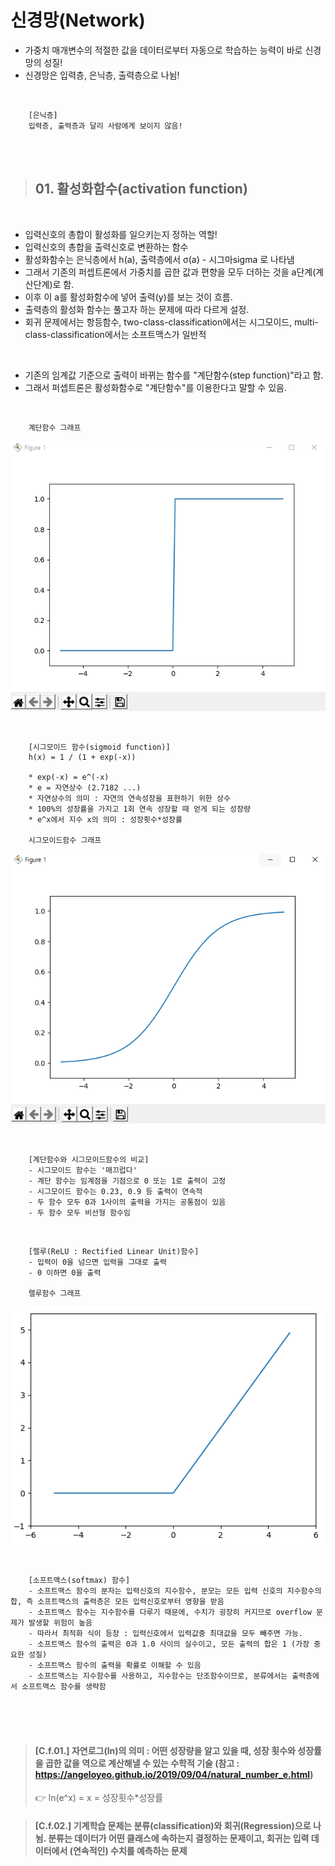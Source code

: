 # 신경망(Network)

- 가중치 매개변수의 적절한 값을 데이터로부터 자동으로 학습하는 능력이 바로 신경망의 성질!
- 신경망은 입력층, 은닉층, 출력층으로 나뉨!

<br>

        [은닉층]
        입력층, 출력층과 달리 사람에게 보이지 않음!

<br>
<br>

> ## 01. 활성화함수(activation function)

<br>

- 입력신호의 총합이 활성화를 일으키는지 정하는 역할!
- 입력신호의 총합을 출력신호로 변환하는 함수
- 활성화함수는 은닉층에서 h(a), 출력층에서 σ(a) - 시그마sigma 로 나타냄
- 그래서 기존의 퍼셉트론에서 가중치를 곱한 값과 편향을 모두 더하는 것을 a단계(계산단계)로 함.
- 이후 이 a를 활성화함수에 넣어 출력(y)를 보는 것이 흐름.
- 출력층의 활성화 함수는 풀고자 하는 문제에 따라 다르게 설정.
- 회귀 문제에서는 항등함수, two-class-classification에서는 시그모이드, multi-class-classification에서는 소프트맥스가 일반적

<br>

- 기존의 임계값 기준으로 출력이 바뀌는 함수를 "계단함수(step function)"라고 함.
- 그래서 퍼셉트론은 활성화함수로 "계단함수"를 이용한다고 말할 수 있음.

<br>

        계단함수 그래프

![](./image/01.PNG)

<br>

        [시그모이드 함수(sigmoid function)]
        h(x) = 1 / (1 + exp(-x))

        * exp(-x) = e^(-x)
        * e = 자연상수 (2.7182 ...)
        * 자연상수의 의미 : 자연의 연속성장을 표현하기 위한 상수
        * 100%의 성장률을 가지고 1회 연속 성장할 때 얻게 되는 성장량
        * e^x에서 지수 x의 의미 : 성장횟수*성장률

        시그모이드함수 그래프

![ ](./image/02.PNG)

<br>

        [계단함수와 시그모이드함수의 비교]
        - 시그모이드 함수는 '매끄럽다'
        - 계단 함수는 임계점을 기점으로 0 또는 1로 출력이 고정
        - 시그모이드 함수는 0.23, 0.9 등 출력이 연속적
        - 두 함수 모두 0과 1사이의 출력을 가지는 공통점이 있음
        - 두 함수 모두 비선형 함수임

<br>

        [렐루(ReLU : Rectified Linear Unit)함수]
        - 입력이 0을 넘으면 입력을 그대로 출력
        - 0 이하면 0을 출력

        렐루함수 그래프

![ ](./image/03.PNG)

<br>

        [소프트맥스(softmax) 함수]
        - 소프트맥스 함수의 분자는 입력신호의 지수함수, 분모는 모든 입력 신호의 지수함수의 합, 즉 소프트맥스의 출력층은 모든 입력신호로부터 영향을 받음
        - 소프트맥스 함수는 지수함수를 다루기 때문에, 수치가 굉장히 커지므로 overflow 문제가 발생할 위험이 높음
        - 따라서 최적화 식이 등장 : 입력신호에서 입력값중 최대값을 모두 빼주면 가능.
        - 소프트맥스 함수의 출력은 0과 1.0 사이의 실수이고, 모든 출력의 합은 1 (가장 중요한 성질)
        - 소프트맥스 함수의 출력을 확률로 이해할 수 있음
        - 소프트맥스는 지수함수를 사용하고, 지수함수는 단조함수이므로, 분류에서는 출력층에서 소프트맥스 함수를 생략함

<br><br><br>

> #### [C.f.01.] 자연로그(ln)의 의미 : 어떤 성장량을 알고 있을 때, 성장 횟수와 성장률을 곱한 값을 역으로 계산해낼 수 있는 수학적 기술 (참고 : https://angeloyeo.github.io/2019/09/04/natural_number_e.html)
>
> 👉 ln(e^x) = x = 성장횟수\*성장률

> #### [C.f.02.] 기계학습 문제는 분류(classification)와 회귀(Regression)으로 나뉨. 분류는 데이터가 어떤 클래스에 속하는지 결정하는 문제이고, 회귀는 입력 데이터에서 (연속적인) 수치를 예측하는 문제

